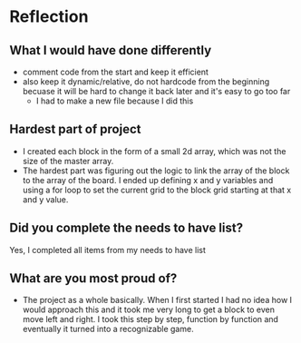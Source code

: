 # Reflection

## What I would have done differently
- comment code from the start and keep it efficient
- also keep it dynamic/relative, do not hardcode from the beginning becuase it will be hard to change it back later and it's easy to go too far
    - I had to make a new file because I did this

## Hardest part of project
- I created each block in the form of a small 2d array, which was not the size of the master array. 
- The hardest part was figuring out the logic to link the array of the block to the array of the board. I ended up defining x and y variables and using a for loop to set the current grid to the block grid starting at that x and y value. 

## Did you complete the needs to have list?
Yes, I completed all items from my needs to have list 

## What are you most proud of?
- The project as a whole basically. When I first started I had no idea how I would approach this and it took me very long to get a block to even move left and right. I took this step by step, function by function and eventually it turned into a recognizable game. 